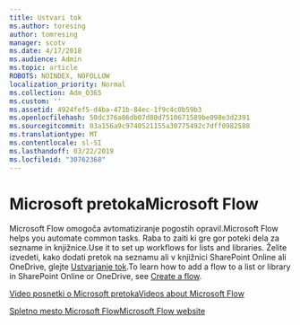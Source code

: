 ```yaml
---
title: Ustvari tok
ms.author: toresing
author: tomresing
manager: scotv
ms.date: 4/17/2018
ms.audience: Admin
ms.topic: article
ROBOTS: NOINDEX, NOFOLLOW
localization_priority: Normal
ms.collection: Adm_O365
ms.custom: ''
ms.assetid: 4924fef5-d4ba-471b-84ec-1f9c4c0b59b3
ms.openlocfilehash: 50dc376a86db07d80d7510671589be098e3d2391
ms.sourcegitcommit: 03a156a9c9740521155a30775492c7dff0982588
ms.translationtype: MT
ms.contentlocale: sl-SI
ms.lasthandoff: 03/22/2019
ms.locfileid: "30762368"
---
```

# <a name="microsoft-flow"></a><span data-ttu-id="7d115-102">Microsoft pretoka</span><span class="sxs-lookup"><span data-stu-id="7d115-102">Microsoft Flow</span></span>

<span data-ttu-id="7d115-103">Microsoft Flow omogoča avtomatiziranje pogostih opravil.</span><span class="sxs-lookup"><span data-stu-id="7d115-103">Microsoft Flow helps you automate common tasks.</span></span> <span data-ttu-id="7d115-104">Raba to zaiti ki gre gor poteki dela za sezname in knjižnice.</span><span class="sxs-lookup"><span data-stu-id="7d115-104">Use it to set up workflows for lists and libraries.</span></span> <span data-ttu-id="7d115-105">Želite izvedeti, kako dodati pretok na seznamu ali v knjižnici SharePoint Online ali OneDrive, glejte [Ustvarjanje tok](https://go.microsoft.com/fwlink/?linkid=869408).</span><span class="sxs-lookup"><span data-stu-id="7d115-105">To learn how to add a flow to a list or library in SharePoint Online or OneDrive, see [Create a flow](https://go.microsoft.com/fwlink/?linkid=869408).</span></span>
  
[<span data-ttu-id="7d115-106">Video posnetki o Microsoft pretoka</span><span class="sxs-lookup"><span data-stu-id="7d115-106">Videos about Microsoft Flow</span></span>](https://go.microsoft.com/fwlink/?linkid=864641)
  
[<span data-ttu-id="7d115-107">Spletno mesto Microsoft Flow</span><span class="sxs-lookup"><span data-stu-id="7d115-107">Microsoft Flow website</span></span>](https://go.microsoft.com/fwlink/?linkid=864642)
  

